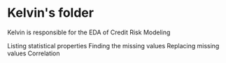 # Kelvin's folder
Kelvin is responsible for the EDA of Credit Risk Modeling 


Listing statistical properties
Finding the missing values
Replacing missing values
Correlation
